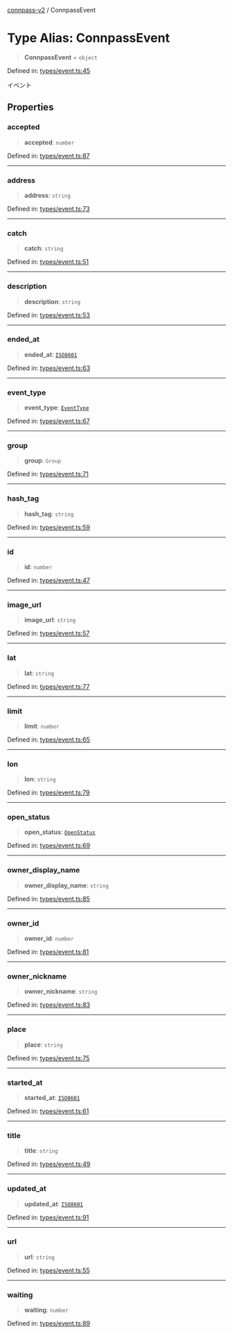 [connpass-v2](../wiki/globals) / ConnpassEvent

# Type Alias: ConnpassEvent

> **ConnpassEvent** = `object`

Defined in: [types/event.ts:45](https://github.com/ryohidaka/node-connpass/blob/800ebb10fa1d025fb9b43567e6fa2b5ec8ce8b50/src/types/event.ts#L45)

イベント

## Properties

### accepted

> **accepted**: `number`

Defined in: [types/event.ts:87](https://github.com/ryohidaka/node-connpass/blob/800ebb10fa1d025fb9b43567e6fa2b5ec8ce8b50/src/types/event.ts#L87)

***

### address

> **address**: `string`

Defined in: [types/event.ts:73](https://github.com/ryohidaka/node-connpass/blob/800ebb10fa1d025fb9b43567e6fa2b5ec8ce8b50/src/types/event.ts#L73)

***

### catch

> **catch**: `string`

Defined in: [types/event.ts:51](https://github.com/ryohidaka/node-connpass/blob/800ebb10fa1d025fb9b43567e6fa2b5ec8ce8b50/src/types/event.ts#L51)

***

### description

> **description**: `string`

Defined in: [types/event.ts:53](https://github.com/ryohidaka/node-connpass/blob/800ebb10fa1d025fb9b43567e6fa2b5ec8ce8b50/src/types/event.ts#L53)

***

### ended\_at

> **ended\_at**: [`ISO8601`](../wiki/TypeAlias.ISO8601)

Defined in: [types/event.ts:63](https://github.com/ryohidaka/node-connpass/blob/800ebb10fa1d025fb9b43567e6fa2b5ec8ce8b50/src/types/event.ts#L63)

***

### event\_type

> **event\_type**: [`EventType`](../wiki/Enumeration.EventType)

Defined in: [types/event.ts:67](https://github.com/ryohidaka/node-connpass/blob/800ebb10fa1d025fb9b43567e6fa2b5ec8ce8b50/src/types/event.ts#L67)

***

### group

> **group**: `Group`

Defined in: [types/event.ts:71](https://github.com/ryohidaka/node-connpass/blob/800ebb10fa1d025fb9b43567e6fa2b5ec8ce8b50/src/types/event.ts#L71)

***

### hash\_tag

> **hash\_tag**: `string`

Defined in: [types/event.ts:59](https://github.com/ryohidaka/node-connpass/blob/800ebb10fa1d025fb9b43567e6fa2b5ec8ce8b50/src/types/event.ts#L59)

***

### id

> **id**: `number`

Defined in: [types/event.ts:47](https://github.com/ryohidaka/node-connpass/blob/800ebb10fa1d025fb9b43567e6fa2b5ec8ce8b50/src/types/event.ts#L47)

***

### image\_url

> **image\_url**: `string`

Defined in: [types/event.ts:57](https://github.com/ryohidaka/node-connpass/blob/800ebb10fa1d025fb9b43567e6fa2b5ec8ce8b50/src/types/event.ts#L57)

***

### lat

> **lat**: `string`

Defined in: [types/event.ts:77](https://github.com/ryohidaka/node-connpass/blob/800ebb10fa1d025fb9b43567e6fa2b5ec8ce8b50/src/types/event.ts#L77)

***

### limit

> **limit**: `number`

Defined in: [types/event.ts:65](https://github.com/ryohidaka/node-connpass/blob/800ebb10fa1d025fb9b43567e6fa2b5ec8ce8b50/src/types/event.ts#L65)

***

### lon

> **lon**: `string`

Defined in: [types/event.ts:79](https://github.com/ryohidaka/node-connpass/blob/800ebb10fa1d025fb9b43567e6fa2b5ec8ce8b50/src/types/event.ts#L79)

***

### open\_status

> **open\_status**: [`OpenStatus`](../wiki/Enumeration.OpenStatus)

Defined in: [types/event.ts:69](https://github.com/ryohidaka/node-connpass/blob/800ebb10fa1d025fb9b43567e6fa2b5ec8ce8b50/src/types/event.ts#L69)

***

### owner\_display\_name

> **owner\_display\_name**: `string`

Defined in: [types/event.ts:85](https://github.com/ryohidaka/node-connpass/blob/800ebb10fa1d025fb9b43567e6fa2b5ec8ce8b50/src/types/event.ts#L85)

***

### owner\_id

> **owner\_id**: `number`

Defined in: [types/event.ts:81](https://github.com/ryohidaka/node-connpass/blob/800ebb10fa1d025fb9b43567e6fa2b5ec8ce8b50/src/types/event.ts#L81)

***

### owner\_nickname

> **owner\_nickname**: `string`

Defined in: [types/event.ts:83](https://github.com/ryohidaka/node-connpass/blob/800ebb10fa1d025fb9b43567e6fa2b5ec8ce8b50/src/types/event.ts#L83)

***

### place

> **place**: `string`

Defined in: [types/event.ts:75](https://github.com/ryohidaka/node-connpass/blob/800ebb10fa1d025fb9b43567e6fa2b5ec8ce8b50/src/types/event.ts#L75)

***

### started\_at

> **started\_at**: [`ISO8601`](../wiki/TypeAlias.ISO8601)

Defined in: [types/event.ts:61](https://github.com/ryohidaka/node-connpass/blob/800ebb10fa1d025fb9b43567e6fa2b5ec8ce8b50/src/types/event.ts#L61)

***

### title

> **title**: `string`

Defined in: [types/event.ts:49](https://github.com/ryohidaka/node-connpass/blob/800ebb10fa1d025fb9b43567e6fa2b5ec8ce8b50/src/types/event.ts#L49)

***

### updated\_at

> **updated\_at**: [`ISO8601`](../wiki/TypeAlias.ISO8601)

Defined in: [types/event.ts:91](https://github.com/ryohidaka/node-connpass/blob/800ebb10fa1d025fb9b43567e6fa2b5ec8ce8b50/src/types/event.ts#L91)

***

### url

> **url**: `string`

Defined in: [types/event.ts:55](https://github.com/ryohidaka/node-connpass/blob/800ebb10fa1d025fb9b43567e6fa2b5ec8ce8b50/src/types/event.ts#L55)

***

### waiting

> **waiting**: `number`

Defined in: [types/event.ts:89](https://github.com/ryohidaka/node-connpass/blob/800ebb10fa1d025fb9b43567e6fa2b5ec8ce8b50/src/types/event.ts#L89)

